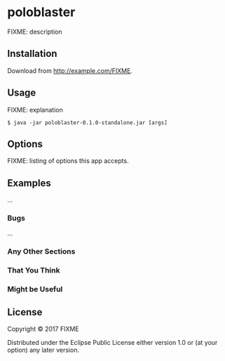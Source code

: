 # poloblaster

FIXME: description

## Installation

Download from http://example.com/FIXME.

## Usage

FIXME: explanation

    $ java -jar poloblaster-0.1.0-standalone.jar [args]

## Options

FIXME: listing of options this app accepts.

## Examples

...

### Bugs

...

### Any Other Sections
### That You Think
### Might be Useful

## License

Copyright © 2017 FIXME

Distributed under the Eclipse Public License either version 1.0 or (at
your option) any later version.
